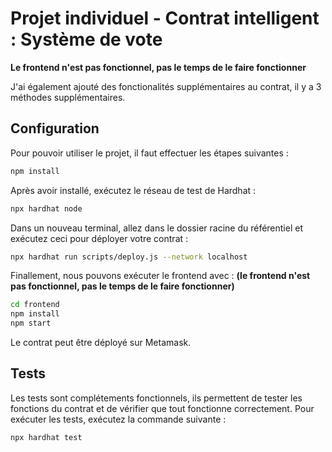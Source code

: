 # Projet individuel - Contrat intelligent : Système de vote

**Le frontend n'est pas fonctionnel, pas le temps de le faire fonctionner**

J'ai également ajouté des fonctionalités supplémentaires au contrat, il y a 3 méthodes supplémentaires.

## Configuration

Pour pouvoir utiliser le projet, il faut effectuer les étapes suivantes :

```sh
npm install
```

Après avoir installé, exécutez le réseau de test de Hardhat :

```sh
npx hardhat node
```

Dans un nouveau terminal, allez dans le dossier racine du référentiel et exécutez ceci pour déployer votre contrat :

```sh
npx hardhat run scripts/deploy.js --network localhost
```

Finallement, nous pouvons exécuter le frontend avec : **(le frontend n'est pas fonctionnel, pas le temps de le faire fonctionner)**

```sh
cd frontend
npm install
npm start
```

Le contrat peut être déployé sur Metamask.

## Tests

Les tests sont complétements fonctionnels, ils permettent de tester les fonctions du contrat et de vérifier que tout fonctionne correctement.
Pour exécuter les tests, exécutez la commande suivante :

```sh
npx hardhat test
```